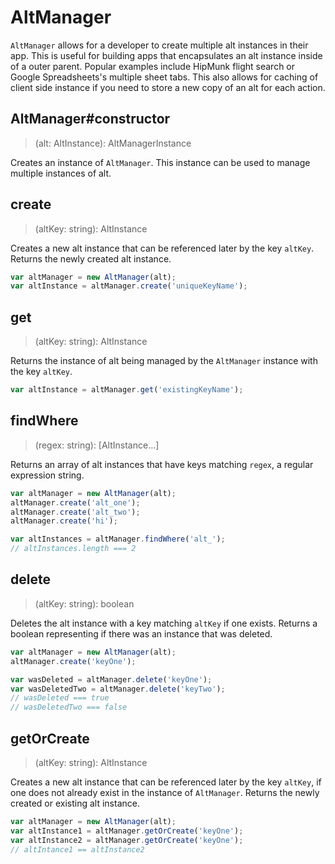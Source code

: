 # AltManager

`AltManager` allows for a developer to create multiple alt instances in their app. This is useful for building apps that encapsulates an alt instance inside of a outer parent. Popular examples include HipMunk flight search or Google Spreadsheets's multiple sheet tabs. This also allows for caching of client side instance if you need to store a new copy of an alt for each action.

## AltManager#constructor

> (alt: AltInstance): AltManagerInstance

Creates an instance of `AltManager`. This instance can be used to manage multiple instances of alt.

## create

> (altKey: string): AltInstance

Creates a new alt instance that can be referenced later by the key `altKey`. Returns the newly created alt instance.

```js
var altManager = new AltManager(alt);
var altInstance = altManager.create('uniqueKeyName');
```

## get

> (altKey: string): AltInstance

Returns the instance of alt being managed by the `AltManager` instance with the key `altKey`.

```js
var altInstance = altManager.get('existingKeyName');
```

## findWhere

> (regex: string): [AltInstance...]

Returns an array of alt instances that have keys matching `regex`, a regular expression string.

```js
var altManager = new AltManager(alt);
altManager.create('alt_one');
altManager.create('alt_two');
altManager.create('hi');

var altInstances = altManager.findWhere('alt_');
// altInstances.length === 2
```

## delete

> (altKey: string): boolean

Deletes the alt instance with a key matching `altKey` if one exists. Returns a boolean representing if there was an instance that was deleted.

```js
var altManager = new AltManager(alt);
altManager.create('keyOne');

var wasDeleted = altManager.delete('keyOne');
var wasDeletedTwo = altManager.delete('keyTwo');
// wasDeleted === true
// wasDeletedTwo === false
```

## getOrCreate

> (altKey: string): AltInstance

Creates a new alt instance that can be referenced later by the key `altKey`, if one does not already exist in the instance of `AltManager`. Returns the newly created or existing alt instance.

```js
var altManager = new AltManager(alt);
var altInstance1 = altManager.getOrCreate('keyOne');
var altInstance2 = altManager.getOrCreate('keyOne');
// altIntance1 == altInstance2
```

